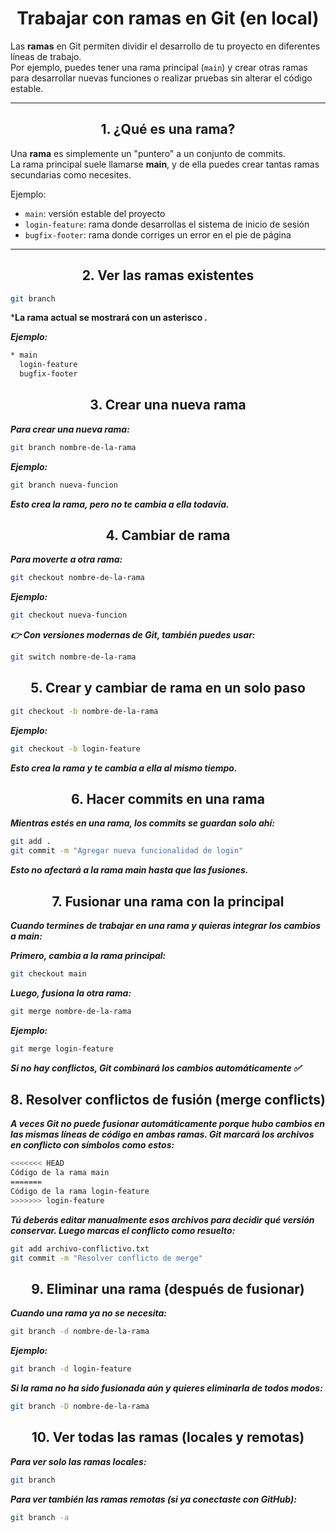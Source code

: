 <div align = "center">

# Trabajar con ramas en Git (en local)
</div>

Las **ramas** en Git permiten dividir el desarrollo de tu proyecto en diferentes líneas de trabajo.  
Por ejemplo, puedes tener una rama principal (`main`) y crear otras ramas para desarrollar nuevas funciones o realizar pruebas sin alterar el código estable.

---
<div align = "center">

## 1. ¿Qué es una rama?
</div>

Una **rama** es simplemente un "puntero" a un conjunto de commits.  
La rama principal suele llamarse **main**, y de ella puedes crear tantas ramas secundarias como necesites.

Ejemplo:
- `main`: versión estable del proyecto  
- `login-feature`: rama donde desarrollas el sistema de inicio de sesión  
- `bugfix-footer`: rama donde corriges un error en el pie de página  

---
<div align = "center">

## 2. Ver las ramas existentes
</div>

```bash
git branch
```
***La rama actual se mostrará con un asterisco *.***

***Ejemplo:***
```bash
* main
  login-feature
  bugfix-footer
```
<div align = "center">

## 3. Crear una nueva rama
</div>

***Para crear una nueva rama:***
```bash
git branch nombre-de-la-rama
```
***Ejemplo:***
```bash
git branch nueva-funcion
```
***Esto crea la rama, pero no te cambia a ella todavía.***
<div align = "center">

## 4. Cambiar de rama
</div>

***Para moverte a otra rama:***
```bash
git checkout nombre-de-la-rama
```
***Ejemplo:***
```bash
git checkout nueva-funcion
```
***👉 Con versiones modernas de Git, también puedes usar:***
```bash
git switch nombre-de-la-rama
```
<div align = "center">

## 5. Crear y cambiar de rama en un solo paso
</div>

```bash
git checkout -b nombre-de-la-rama
```
***Ejemplo:***
```bash
git checkout -b login-feature
```
***Esto crea la rama y te cambia a ella al mismo tiempo.***
<div align = "center">

## 6. Hacer commits en una rama
</div>

***Mientras estés en una rama, los commits se guardan solo ahí:***
```bash
git add .
git commit -m "Agregar nueva funcionalidad de login"
```
***Esto no afectará a la rama main hasta que las fusiones.***
<div align = "center">

## 7. Fusionar una rama con la principal
</div>

***Cuando termines de trabajar en una rama y quieras integrar los cambios a main:***

***Primero, cambia a la rama principal:***
```bash
git checkout main
```
***Luego, fusiona la otra rama:***
```bash
git merge nombre-de-la-rama
```
***Ejemplo:***
```bash
git merge login-feature
```
***Si no hay conflictos, Git combinará los cambios automáticamente ✅***
<div align = "center">

## 8. Resolver conflictos de fusión (merge conflicts)
</div>

***A veces Git no puede fusionar automáticamente porque hubo cambios en las mismas líneas de código en ambas ramas.
Git marcará los archivos en conflicto con símbolos como estos:***

```bash
<<<<<<< HEAD
Código de la rama main
=======
Código de la rama login-feature
>>>>>>> login-feature
```

***Tú deberás editar manualmente esos archivos para decidir qué versión conservar.
Luego marcas el conflicto como resuelto:***
```bash
git add archivo-conflictivo.txt
git commit -m "Resolver conflicto de merge"
```
<div align = "center">

## 9. Eliminar una rama (después de fusionar)
</div>

***Cuando una rama ya no se necesita:***
```bash
git branch -d nombre-de-la-rama
```
***Ejemplo:***
```bash
git branch -d login-feature
```

***Si la rama no ha sido fusionada aún y quieres eliminarla de todos modos:***
```bash
git branch -D nombre-de-la-rama
```
<div align = "center">

## 10. Ver todas las ramas (locales y remotas)
</div>

***Para ver solo las ramas locales:***
```bash
git branch
```

***Para ver también las ramas remotas (si ya conectaste con GitHub):***
```bash
git branch -a
```
